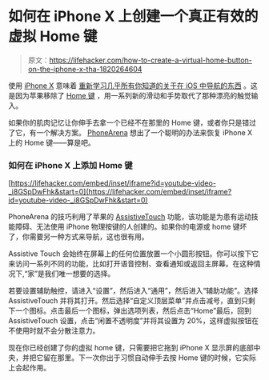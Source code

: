 # 如何在 iPhone X 上创建一个真正有效的虚拟 Home 键

> 原文：<https://lifehacker.com/how-to-create-a-virtual-home-button-on-the-iphone-x-tha-1820264604>

使用 [iPhone X](https://lifehacker.com/what-do-you-like-or-hate-about-iphone-x-1820179520) 意味着 [重新学习几乎所有你知道的关于在 iOS 中导航的东西](https://lifehacker.com/iphone-x-tips-and-tricks-you-need-to-know-right-now-1820086402) 。这是因为苹果移除了 [Home 键](https://lifehacker.com/use-this-hidden-feature-when-your-iphones-buttons-are-b-1819959579) ，用一系列新的滑动和手势取代了那种漂亮的触觉输入。



如果你的肌肉记忆让你伸手去拿一个已经不在那里的 Home 键，或者你只是错过了它，有一个解决方案。 [PhoneArena](https://www.phonearena.com/news/How-to-bring-back-the-home-button-on-your-iPhone-X_id99632) 想出了一个聪明的办法来恢复 iPhone X 上的 Home 键——算是吧。

### 如何在 iPhone X 上添加 Home 键

 [https://lifehacker.com/embed/inset/iframe?id=youtube-video-_i8GSpDwFhk&start=0](https://lifehacker.com/embed/inset/iframe?id=youtube-video-_i8GSpDwFhk&start=0) 

PhoneArena 的技巧利用了苹果的 [AssistiveTouch](https://lifehacker.com/the-secret-powers-hidden-in-your-iphones-accessibility-816886743) 功能，该功能是为患有运动技能障碍、无法使用 iPhone 物理按键的人创建的。如果你的电源或 home 键坏了，你需要另一种方式来导航，这也很有用。

Assistive Touch 会始终在屏幕上的任何位置放置一个小圆形按钮。你可以按下它来访问一系列不同的功能，比如打开语音控制、查看通知或返回主屏幕。在这种情况下,“家”是我们唯一想要的选择。

若要设置辅助触控，请进入“设置”，然后进入“通用”，然后进入“辅助功能”。选择 AssistiveTouch 并将其打开。然后选择“自定义顶层菜单”并点击减号，直到只剩下一个图标。点击最后一个图标，弹出选项列表，然后点击“Home”最后，回到 AssistiveTouch 设置，点击“闲置不透明度”并将其设置为 20%，这样虚拟按钮在不使用时就不会分散注意力。

现在你已经创建了你的虚拟 home 键，只需要把它拖到 iPhone X 显示屏的底部中央，并把它留在那里。下一次你出于习惯自动伸手去按 Home 键的时候，它实际上会起作用。